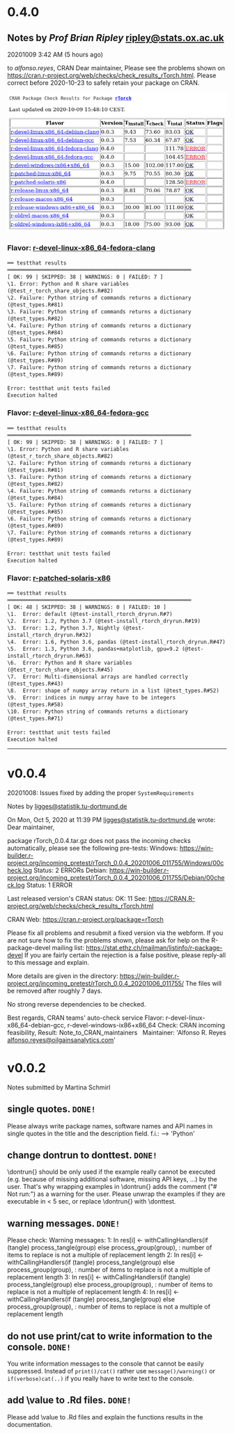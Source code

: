 # 0.4.0

## Notes by *Prof Brian Ripley* <ripley@stats.ox.ac.uk>

20201009 3:42 AM (5 hours ago) 
	
to *alfonso.reyes*, CRAN
Dear maintainer,
Please see the problems shown on
<https://cran.r-project.org/web/checks/check_results_rTorch.html>.
Please correct before 2020-10-23 to safely retain your package on CRAN.

![image-20201009090251822](assets/cran-comments/image-20201009090251822.png)



###  Flavor: [r-devel-linux-x86_64-fedora-clang](https://www.r-project.org/nosvn/R.check/r-devel-linux-x86_64-fedora-clang/rTorch-00check.html)

    ══ testthat results  ═══════════════════════════════════════════════════════════
    [ OK: 99 | SKIPPED: 38 | WARNINGS: 0 | FAILED: 7 ]
    \1. Error: Python and R share variables (@test_r_torch_share_objects.R#82) 
    \2. Failure: Python string of commands returns a dictionary (@test_types.R#81) 
    \3. Failure: Python string of commands returns a dictionary (@test_types.R#82) 
    \4. Failure: Python string of commands returns a dictionary (@test_types.R#84) 
    \5. Failure: Python string of commands returns a dictionary (@test_types.R#85) 
    \6. Failure: Python string of commands returns a dictionary (@test_types.R#89) 
    \7. Failure: Python string of commands returns a dictionary (@test_types.R#89) 
    
    Error: testthat unit tests failed
    Execution halted 


###  Flavor: [r-devel-linux-x86_64-fedora-gcc](https://www.r-project.org/nosvn/R.check/r-devel-linux-x86_64-fedora-gcc/rTorch-00check.html)

    ══ testthat results  ═══════════════════════════════════════════════════════════
    [ OK: 99 | SKIPPED: 38 | WARNINGS: 0 | FAILED: 7 ]
    \1. Error: Python and R share variables (@test_r_torch_share_objects.R#82) 
    \2. Failure: Python string of commands returns a dictionary (@test_types.R#81) 
    \3. Failure: Python string of commands returns a dictionary (@test_types.R#82) 
    \4. Failure: Python string of commands returns a dictionary (@test_types.R#84) 
    \5. Failure: Python string of commands returns a dictionary (@test_types.R#85) 
    \6. Failure: Python string of commands returns a dictionary (@test_types.R#89) 
    \7. Failure: Python string of commands returns a dictionary (@test_types.R#89) 
    
    Error: testthat unit tests failed
    Execution halted 


###  Flavor: [r-patched-solaris-x86](https://www.r-project.org/nosvn/R.check/r-patched-solaris-x86/rTorch-00check.html)

    ══ testthat results  ═══════════════════════════════════════════════════════════
    [ OK: 48 | SKIPPED: 38 | WARNINGS: 0 | FAILED: 10 ]
    \1.  Error: default (@test-install_rtorch_dryrun.R#7) 
    \2.  Error: 1.2, Python 3.7 (@test-install_rtorch_dryrun.R#19) 
    \3.  Error: 1.2, Python 3.7, Nightly (@test-install_rtorch_dryrun.R#32) 
    \4.  Error: 1.6, Python 3.6, pandas (@test-install_rtorch_dryrun.R#47) 
    \5.  Error: 1.3, Python 3.6, pandas+matplotlib, gpu=9.2 (@test-install_rtorch_dryrun.R#63) 
    \6.  Error: Python and R share variables (@test_r_torch_share_objects.R#45) 
    \7.  Error: Multi-dimensional arrays are handled correctly (@test_types.R#43) 
    \8.  Error: shape of numpy array return in a list (@test_types.R#52) 
    \9.  Error: indices in numpy array have to be integers (@test_types.R#58) 
    \10. Error: Python string of commands returns a dictionary (@test_types.R#71) 
    
    Error: testthat unit tests failed
    Execution halted 





-----

# v0.0.4
20201008: Issues fixed by adding the proper `SystemRequirements`

Notes by ligges@statistik.tu-dortmund.de

On Mon, Oct 5, 2020 at 11:39 PM <ligges@statistik.tu-dortmund.de> wrote:
Dear maintainer,

package rTorch_0.0.4.tar.gz does not pass the incoming checks automatically, please see the following pre-tests:
Windows: <https://win-builder.r-project.org/incoming_pretest/rTorch_0.0.4_20201006_011755/Windows/00check.log>
Status: 2 ERRORs
Debian: <https://win-builder.r-project.org/incoming_pretest/rTorch_0.0.4_20201006_011755/Debian/00check.log>
Status: 1 ERROR

Last released version's CRAN status: OK: 11
See: <https://CRAN.R-project.org/web/checks/check_results_rTorch.html>

CRAN Web: <https://cran.r-project.org/package=rTorch>

Please fix all problems and resubmit a fixed version via the webform.
If you are not sure how to fix the problems shown, please ask for help on the R-package-devel mailing list:
<https://stat.ethz.ch/mailman/listinfo/r-package-devel>
If you are fairly certain the rejection is a false positive, please reply-all to this message and explain.

More details are given in the directory:
<https://win-builder.r-project.org/incoming_pretest/rTorch_0.0.4_20201006_011755/>
The files will be removed after roughly 7 days.

No strong reverse dependencies to be checked.

Best regards,
CRAN teams' auto-check service
Flavor: r-devel-linux-x86_64-debian-gcc, r-devel-windows-ix86+x86_64
Check: CRAN incoming feasibility, Result: Note_to_CRAN_maintainers
  Maintainer: 'Alfonso R. Reyes <alfonso.reyes@oilgainsanalytics.com>'

# v0.0.2
Notes submitted by Martina Schmirl

## single quotes. `DONE!`
Please always write package names, software names and API names in
single quotes in the title and the description field.
f.i.: --> 'Python'

## change dontrun to donttest. `DONE!`
\dontrun{} should be only used if the example really cannot be executed
(e.g. because of missing additional software, missing API keys, ...) by
the user. That's why wrapping examples in \dontrun{} adds the comment
("# Not run:") as a warning for the user.
Please unwrap the examples if they are executable in < 5 sec, or replace
\dontrun{} with \donttest.


## warning messages. `DONE!`
Please check:
Warning messages:
1: In res[i] <- withCallingHandlers(if (tangle) process_tangle(group)
else process_group(group),  :
   number of items to replace is not a multiple of replacement length
2: In res[i] <- withCallingHandlers(if (tangle) process_tangle(group)
else process_group(group),  :
   number of items to replace is not a multiple of replacement length
3: In res[i] <- withCallingHandlers(if (tangle) process_tangle(group)
else process_group(group),  :
   number of items to replace is not a multiple of replacement length
4: In res[i] <- withCallingHandlers(if (tangle) process_tangle(group)
else process_group(group),  :
   number of items to replace is not a multiple of replacement length


## do not use print/cat to write information to the console. `DONE!`
You write information messages to the console that cannot be easily
suppressed. Instead of `print()/cat()` rather use `message()/warning()`  or
`if(verbose)cat(..)` if you really have to write text to the console.


## add \value to .Rd files. `DONE!`
Please add \value to .Rd files and explain the functions results in the
documentation.
